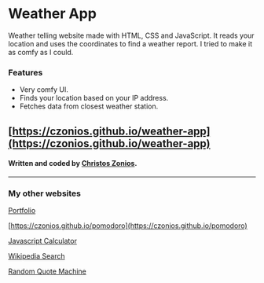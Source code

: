 # Weather App

Weather telling website made with HTML, CSS and JavaScript. It reads your location and uses the coordinates to find a weather report. I tried to make it as comfy as I could.

### Features

* Very comfy UI.
* Finds your location based on your IP address.
* Fetches data from closest weather station.



## [https://czonios.github.io/weather-app](https://czonios.github.io/weather-app)

#### Written and coded by [Christos Zonios](https://czonios.github.io).

***

### My other websites

[Portfolio](https://czonios.github.io/)

[https://czonios.github.io/pomodoro](https://czonios.github.io/pomodoro)

[Javascript Calculator](https://czonios.github.io/javascript-calculator)

[Wikipedia Search](https://czonios.github.io/wikipedia-viewer)

[Random Quote Machine](https://czonios.github.io/random-quote-machine)